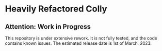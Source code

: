 # Heavily Refactored Colly

## Attention: Work in Progress

This repository is under extensive rework. It is not fully tested, and the code contains known issues.
The estimated release date is 1st of March, 2023.

<!---

Lightning Fast and Elegant Scraping Framework for Gophers

Colly provides a clean interface to write any kind of crawler/scraper/spider.

With Colly you can easily extract structured data from websites, which can be used for a wide range of applications, like data mining, data processing or archiving.

[![GoDoc](https://godoc.org/github.com/gocolly/colly?status.svg)](https://pkg.go.dev/github.com/gocolly/colly/v2)
[![Backers on Open Collective](https://opencollective.com/colly/backers/badge.svg)](#backers) [![Sponsors on Open Collective](https://opencollective.com/colly/sponsors/badge.svg)](#sponsors) [![build status](https://github.com/gocolly/colly/actions/workflows/ci.yml/badge.svg)](https://github.com/gocolly/colly/actions/workflows/ci.yml)
[![report card](https://img.shields.io/badge/report%20card-a%2B-ff3333.svg?style=flat-square)](http://goreportcard.com/report/gocolly/colly)
[![view examples](https://img.shields.io/badge/learn%20by-examples-0077b3.svg?style=flat-square)](https://github.com/gocolly/colly/tree/master/_examples)
[![Code Coverage](https://img.shields.io/codecov/c/github/gocolly/colly/master.svg)](https://codecov.io/github/gocolly/colly?branch=master)
[![FOSSA Status](https://app.fossa.io/api/projects/git%2Bgithub.com%2Fgocolly%2Fcolly.svg?type=shield)](https://app.fossa.io/projects/git%2Bgithub.com%2Fgocolly%2Fcolly?ref=badge_shield)
[![Twitter URL](https://img.shields.io/badge/twitter-follow-green.svg)](https://twitter.com/gocolly)

## Features

-   Clean API
-   Fast (>1k request/sec on a single core)
-   Manages request delays and maximum concurrency per domain
-   Automatic cookie and session handling
-   Sync/async/parallel scraping
-   Caching
-   Automatic encoding of non-unicode responses
-   Robots.txt support
-   Distributed scraping
-   Configuration via environment variables
-   Extensions

## Example

```go
func main() {
	c := colly.NewCollector()

	// Find and visit all links
	c.OnHTML("a[href]", func(e *colly.HTMLElement) {
		e.Request.Visit(e.Attr("href"))
	})

	c.OnRequest(func(r *colly.Request) {
		fmt.Println("Visiting", r.URL)
	})

	c.Visit("http://go-colly.org/")
}
```

See [examples folder](https://github.com/gocolly/colly/tree/master/_examples) for more detailed examples.

## Installation

Add colly to your `go.mod` file:

```
module github.com/x/y

go 1.14

require (
        github.com/gocolly/colly/v2 latest
)
```

## Bugs

Bugs or suggestions? Visit the [issue tracker](https://github.com/gocolly/colly/issues) or join `#colly` on freenode

## Other Projects Using Colly

Below is a list of public, open source projects that use Colly:

-   [greenpeace/check-my-pages](https://github.com/greenpeace/check-my-pages) Scraping script to test the Spanish Greenpeace web archive.
-   [altsab/gowap](https://github.com/altsab/gowap) Wappalyzer implementation in Go.
-   [jesuiscamille/goquotes](https://github.com/jesuiscamille/goquotes) A quotes scrapper, making your day a little better!
-   [jivesearch/jivesearch](https://github.com/jivesearch/jivesearch) A search engine that doesn't track you.
-   [Leagify/colly-draft-prospects](https://github.com/Leagify/colly-draft-prospects) A scraper for future NFL Draft prospects.
-   [lucasepe/go-ps4](https://github.com/lucasepe/go-ps4) Search playstation store for your favorite PS4 games using the command line.
-   [yringler/inside-chassidus-scraper](https://github.com/yringler/inside-chassidus-scraper) Scrapes Rabbi Paltiel's web site for lesson metadata.
-   [gamedb/gamedb](https://github.com/gamedb/gamedb) A database of Steam games.
-   [lawzava/scrape](https://github.com/lawzava/scrape) CLI for email scraping from any website.
-   [eureka101v/WeiboSpiderGo](https://github.com/eureka101v/WeiboSpiderGo) A sina weibo(chinese twitter) scrapper
-   [Go-phie/gophie](https://github.com/Go-phie/gophie) Search, Download and Stream movies from your terminal
-   [imthaghost/goclone](https://github.com/imthaghost/goclone) Clone websites to your computer within seconds.
-   [superiss/spidy](https://github.com/superiss/spidy) Crawl the web and collect expired domains.
-   [docker-slim/docker-slim](https://github.com/docker-slim/docker-slim) Optimize your Docker containers to make them smaller and better.
-   [seversky/gachifinder](https://github.com/seversky/gachifinder) an agent for asynchronous scraping, parsing and writing to some storages(elasticsearch for now)
-   [eval-exec/goodreads](https://github.com/eval-exec/goodreads) crawl all tags and all pages of quotes from goodreads.

If you are using Colly in a project please send a pull request to add it to the list.

## Contributors

This project exists thanks to all the people who contribute. [[Contribute]](CONTRIBUTING.md).
<a href="https://github.com/gocolly/colly/graphs/contributors"><img src="https://opencollective.com/colly/contributors.svg?width=890" /></a>

## Backers

Thank you to all our backers! 🙏 [[Become a backer](https://opencollective.com/colly#backer)]

<a href="https://opencollective.com/colly#backers" target="_blank"><img src="https://opencollective.com/colly/backers.svg?width=890"></a>

## Sponsors

Support this project by becoming a sponsor. Your logo will show up here with a link to your website. [[Become a sponsor](https://opencollective.com/colly#sponsor)]

<a href="https://opencollective.com/colly/sponsor/0/website" target="_blank"><img src="https://opencollective.com/colly/sponsor/0/avatar.svg"></a>
<a href="https://opencollective.com/colly/sponsor/1/website" target="_blank"><img src="https://opencollective.com/colly/sponsor/1/avatar.svg"></a>
<a href="https://opencollective.com/colly/sponsor/2/website" target="_blank"><img src="https://opencollective.com/colly/sponsor/2/avatar.svg"></a>
<a href="https://opencollective.com/colly/sponsor/3/website" target="_blank"><img src="https://opencollective.com/colly/sponsor/3/avatar.svg"></a>
<a href="https://opencollective.com/colly/sponsor/4/website" target="_blank"><img src="https://opencollective.com/colly/sponsor/4/avatar.svg"></a>
<a href="https://opencollective.com/colly/sponsor/5/website" target="_blank"><img src="https://opencollective.com/colly/sponsor/5/avatar.svg"></a>
<a href="https://opencollective.com/colly/sponsor/6/website" target="_blank"><img src="https://opencollective.com/colly/sponsor/6/avatar.svg"></a>
<a href="https://opencollective.com/colly/sponsor/7/website" target="_blank"><img src="https://opencollective.com/colly/sponsor/7/avatar.svg"></a>
<a href="https://opencollective.com/colly/sponsor/8/website" target="_blank"><img src="https://opencollective.com/colly/sponsor/8/avatar.svg"></a>
<a href="https://opencollective.com/colly/sponsor/9/website" target="_blank"><img src="https://opencollective.com/colly/sponsor/9/avatar.svg"></a>

## License

[![FOSSA Status](https://app.fossa.io/api/projects/git%2Bgithub.com%2Fgocolly%2Fcolly.svg?type=large)](https://app.fossa.io/projects/git%2Bgithub.com%2Fgocolly%2Fcolly?ref=badge_large)

--->
